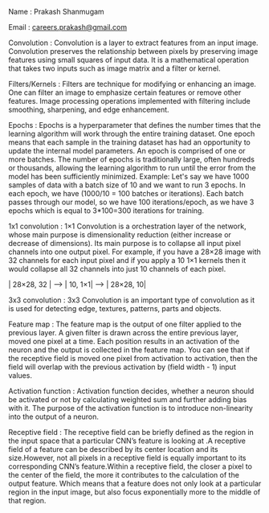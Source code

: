 Name : Prakash Shanmugam

Email : careers.prakash@gmail.com

Convolution : Convolution is a layer to extract features from an input image. Convolution preserves the relationship between pixels by preserving image features using small squares of input data. It is a mathematical operation that takes two inputs such as image matrix and a filter or kernel.

Filters/Kernels : Filters are technique for modifying or enhancing an image. One can filter an image to emphasize certain features or remove other features. Image processing operations implemented with filtering include smoothing, sharpening, and edge enhancement.

Epochs : Epochs is a hyperparameter that defines the number times that the learning algorithm will work through the entire training dataset. One epoch means that each sample in the training dataset has had an opportunity to update the internal model parameters. An epoch is comprised of one or more batches. The number of epochs is traditionally large, often hundreds or thousands, allowing the learning algorithm to run until the error from the model has been sufficiently minimized.
Example: Let's say we have 1000 samples of data with a batch size of 10 and we want to run 3 epochs. In each epoch, we have (1000/10 = 100 batches or iterations). Each batch passes through our model, so we have 100 iterations/epoch, as we have 3 epochs which is equal to 3*100=300 iterations for training.


1x1 convolution : 1×1 Convolution is a orchestration layer of the network, whose main purpose is dimensionality reduction (either increase or decrease of dimensions). Its main purpose is to collapse all input pixel channels into one output pixel. For example, if you have a 28×28 image with 32 channels for each input pixel and if you apply a 10 1×1 kernels then it would collapse all 32 channels into just 10 channels of each pixel.

| 28×28, 32 |  --> | 10, 1×1|  --> | 28×28, 10|


3x3 convolution : 3x3 Convolution is an important type of convolution as it is used for detecting edge, textures, patterns, parts and objects.


Feature map : The feature map is the output of one filter applied to the previous layer. A given filter is drawn across the entire previous layer, moved one pixel at a time. Each position results in an activation of the neuron and the output is collected in the feature map. You can see that if the receptive field is moved one pixel from activation to activation, then the field will overlap with the previous activation by (field width - 1) input values.

Activation function : Activation function decides, whether a neuron should be activated or not by calculating weighted sum and further adding bias with it. The purpose of the activation function is to introduce non-linearity into the output of a neuron.

Receptive field : The receptive field can be briefly defined as the region in the input space that a particular CNN’s feature is looking at .A receptive field of a feature can be described by its center location and its size.However, not all pixels in a receptive field is equally important to its corresponding CNN’s feature.Within a receptive field, the closer a pixel to the center of the field, the more it contributes to the calculation of the output feature. Which means that a feature does not only look at a particular region in the input image, but also focus exponentially more to the middle of that region.
